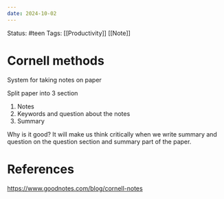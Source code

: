```yaml
---
date: 2024-10-02
---
```


Status: #teen
Tags: [[Productivity]] [[Note]] 
# Cornell methods
System for taking notes on paper

Split paper into 3 section 
1. Notes
2. Keywords and question about the notes
3. Summary

Why is it good?
It will make us think critically when we write summary and question on the question section and summary part of the paper.
# References
https://www.goodnotes.com/blog/cornell-notes